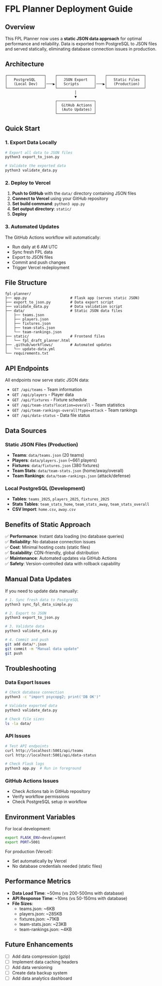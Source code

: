 # FPL Planner Deployment Guide

## Overview

This FPL Planner now uses a **static JSON data approach** for optimal performance and reliability. Data is exported from PostgreSQL to JSON files and served statically, eliminating database connection issues in production.

## Architecture

```
┌─────────────────┐    ┌─────────────────┐    ┌─────────────────┐
│   PostgreSQL    │    │   JSON Export   │    │   Static Files  │
│   (Local Dev)   │───▶│   Scripts       │───▶│   (Production)  │
└─────────────────┘    └─────────────────┘    └─────────────────┘
                                │
                                ▼
                       ┌─────────────────┐
                       │  GitHub Actions │
                       │  (Auto Updates) │
                       └─────────────────┘
```

## Quick Start

### 1. Export Data Locally

```bash
# Export all data to JSON files
python3 export_to_json.py

# Validate the exported data
python3 validate_data.py
```

### 2. Deploy to Vercel

1. **Push to GitHub** with the `data/` directory containing JSON files
2. **Connect to Vercel** using your GitHub repository
3. **Set build command**: `python3 app.py`
4. **Set output directory**: `static/`
5. **Deploy**

### 3. Automated Updates

The GitHub Actions workflow will automatically:
- Run daily at 6 AM UTC
- Sync fresh FPL data
- Export to JSON files
- Commit and push changes
- Trigger Vercel redeployment

## File Structure

```
fpl-planner/
├── app.py                    # Flask app (serves static JSON)
├── export_to_json.py         # Data export script
├── validate_data.py          # Data validation script
├── data/                     # Static JSON data files
│   ├── teams.json
│   ├── players.json
│   ├── fixtures.json
│   ├── team-stats.json
│   └── team-rankings.json
├── static/                   # Frontend files
│   └── fpl_draft_planner.html
├── .github/workflows/        # Automated updates
│   └── update-data.yml
└── requirements.txt
```

## API Endpoints

All endpoints now serve static JSON data:

- `GET /api/teams` - Team information
- `GET /api/players` - Player data
- `GET /api/fixtures` - Fixture schedule
- `GET /api/team-stats?location=overall` - Team statistics
- `GET /api/team-rankings-overall?type=attack` - Team rankings
- `GET /api/data-status` - Data file status

## Data Sources

### Static JSON Files (Production)
- **Teams**: `data/teams.json` (20 teams)
- **Players**: `data/players.json` (~661 players)
- **Fixtures**: `data/fixtures.json` (380 fixtures)
- **Team Stats**: `data/team-stats.json` (home/away/overall)
- **Team Rankings**: `data/team-rankings.json` (attack/defense)

### Local PostgreSQL (Development)
- **Tables**: `teams_2025`, `players_2025`, `fixtures_2025`
- **Stats Tables**: `team_stats_home`, `team_stats_away`, `team_stats_overall`
- **CSV Import**: `home.csv`, `away.csv`

## Benefits of Static Approach

✅ **Performance**: Instant data loading (no database queries)  
✅ **Reliability**: No database connection issues  
✅ **Cost**: Minimal hosting costs (static files)  
✅ **Scalability**: CDN-friendly, global distribution  
✅ **Maintenance**: Automated updates via GitHub Actions  
✅ **Safety**: Version-controlled data with rollback capability  

## Manual Data Updates

If you need to update data manually:

```bash
# 1. Sync fresh data to PostgreSQL
python3 sync_fpl_data_simple.py

# 2. Export to JSON
python3 export_to_json.py

# 3. Validate data
python3 validate_data.py

# 4. Commit and push
git add data/*.json
git commit -m "Manual data update"
git push
```

## Troubleshooting

### Data Export Issues
```bash
# Check database connection
python3 -c "import psycopg2; print('DB OK')"

# Validate exported data
python3 validate_data.py

# Check file sizes
ls -la data/
```

### API Issues
```bash
# Test API endpoints
curl http://localhost:5001/api/teams
curl http://localhost:5001/api/data-status

# Check Flask logs
python3 app.py  # Run in foreground
```

### GitHub Actions Issues
- Check Actions tab in GitHub repository
- Verify workflow permissions
- Check PostgreSQL setup in workflow

## Environment Variables

For local development:
```bash
export FLASK_ENV=development
export PORT=5001
```

For production (Vercel):
- Set automatically by Vercel
- No database credentials needed (static files)

## Performance Metrics

- **Data Load Time**: ~50ms (vs 200-500ms with database)
- **API Response Time**: ~10ms (vs 50-150ms with database)
- **File Sizes**: 
  - teams.json: ~6KB
  - players.json: ~285KB
  - fixtures.json: ~71KB
  - team-stats.json: ~23KB
  - team-rankings.json: ~4KB

## Future Enhancements

- [ ] Add data compression (gzip)
- [ ] Implement data caching headers
- [ ] Add data versioning
- [ ] Create data backup system
- [ ] Add data analytics dashboard 